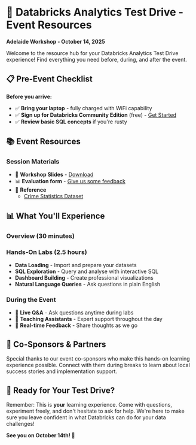 # 🎯 Databricks Analytics Test Drive - Event Resources

**Adelaide Workshop - October 14, 2025**  

Welcome to the resource hub for your Databricks Analytics Test Drive experience! Find everything you need before, during, and after the event.

## 📋 Pre-Event Checklist

**Before you arrive:**
- ✅ **Bring your laptop** - fully charged with WiFi capability
- ✅ **Sign up for Databricks Community Edition** (free) - [Get Started](https://login.databricks.com/?dbx_source=docs&intent=CE_SIGN_UP)
- ✅ **Review basic SQL concepts** if you're rusty

## 📚 Event Resources

### **Session Materials**
- 📖 **Workshop Slides** - [Download](https://drive.google.com/file/d/1Xz4VrboA_9YeNKRKfs-_LaTW5FDLoYUg/view?usp=sharing)
- 📊 **Evaluation form** - [Give us some feedback](https://forms.gle/7fLB5C6Tc9nkZiPA7)
- 🎯 **Reference** 
  - [Crime Statistics Dataset](https://data.sa.gov.au/data/dataset/crime-statistics)

## 📊 What You'll Experience

### **Overview (30 minutes)**

### **Hands-On Labs (2.5 hours)**
- **Data Loading** - Import and prepare your datasets
- **SQL Exploration** - Query and analyse with interactive SQL
- **Dashboard Building** - Create professional visualizations
- **Natural Language Queries** - Ask questions in plain English

### **During the Event**
- 💬 **Live Q&A** - Ask questions anytime during labs
- 🤝 **Teaching Assistants** - Expert support throughout the day
- 📱 **Real-time Feedback** - Share thoughts as we go

## 🤝 Co-Sponsors & Partners

Special thanks to our event co-sponsors who make this hands-on learning experience possible. Connect with them during breaks to learn about local success stories and implementation support.

## 🚀 Ready for Your Test Drive?

Remember: This is **your** learning experience. Come with questions, experiment freely, and don't hesitate to ask for help. We're here to make sure you leave confident in what Databricks can do for your data challenges!

**See you on October 14th! 🎉**
